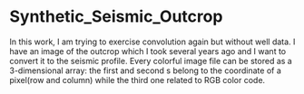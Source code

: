 # Synthetic_Seismic_Outcrop
In this work, I am trying to exercise convolution again but without well data. I have an image of the outcrop which I took several years ago and I want to convert it to the seismic profile. Every colorful image file can be stored as a 3-dimensional array: the first and second s belong to the coordinate of a pixel(row and column) while the third one related to RGB color code.
